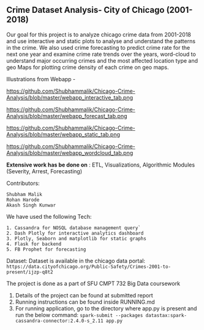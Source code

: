 ## Crime Dataset Analysis- City of Chicago (2001-2018)

Our goal for this project is to analyze chicago crime data from 2001-2018 and use interactive and static plots to analyse and understand the patterns in the crime. We also used crime forecasting to predict crime rate for the next one year and examine crime rate trends over the years, word-cloud to understand major occurring crimes and the most affected location type and geo Maps for plotting crime density of each crime on geo maps.


Illustrations from Webapp - 

https://github.com/Shubhammalik/Chicago-Crime-Analysis/blob/master/webapp_interactive_tab.png

https://github.com/Shubhammalik/Chicago-Crime-Analysis/blob/master/webapp_forecast_tab.png

https://github.com/Shubhammalik/Chicago-Crime-Analysis/blob/master/webapp_static_tab.png

https://github.com/Shubhammalik/Chicago-Crime-Analysis/blob/master/webapp_wordcloud_tab.png

**Extensive work has be done on** : ETL, Visualizations, Algorithmic Modules (Severity, Arrest, Forecasting)


Contributors:

    Shubham Malik
    Rohan Harode
    Akash Singh Kunwar
    
    


We have used the following Tech:

	1. Cassandra for NOSQL database management query`
	2. Dash Plotly for interactive analytics dashboard
	3. Plotly, Seaborn and matplotlib for static graphs
	4. Flask for backend 
	5. FB Prophet for forecasting

Dataset:
Dataset is available in the chicago data portal:
    `https://data.cityofchicago.org/Public-Safety/Crimes-2001-to-present/ijzp-q8t2`


The project is done as a part of SFU CMPT 732 Big Data coursework

   1. Details of the project can be found at submitted report
   2. Running instructions can be found inside RUNNING.md
   3. For running application, go to the directory where app.py is present and run the below command:
    `spark-submit --packages datastax:spark-cassandra-connector:2.4.0-s_2.11 app.py`